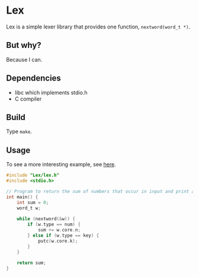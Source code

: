 # Lex

Lex is a simple lexer library that provides one function, `nextword(word_t *)`.

## But why?

Because I can.

## Dependencies

- libc which implements stdio.h
- C compiler

## Build

Type `make`.

## Usage

To see a more interesting example, see [here](https://github.com/nmke-de/rpn).

```C
#include "Lex/lex.h"
#include <stdio.h>

// Program to return the sum of numbers that occur in input and print any other occuring character.
int main() {
	int sum = 0;
	word_t w;
	
	while (nextword(&w)) {
		if (w.type == num) {
			sum += w.core.n;
		} else if (w.type == key) {
			putc(w.core.k);
		}
	}
	
	return sum;
}
```
